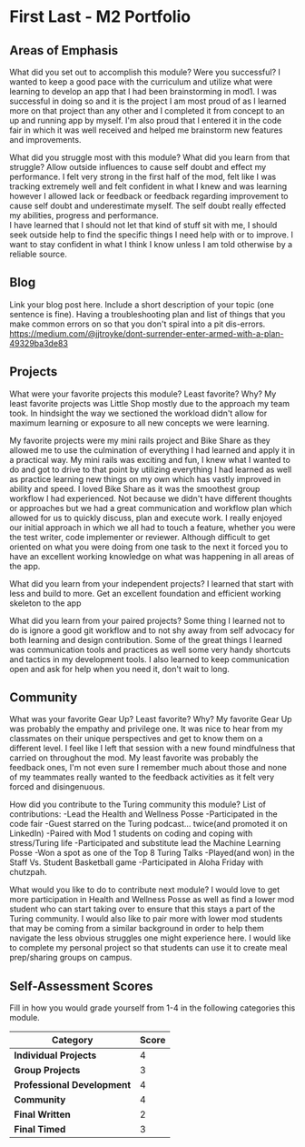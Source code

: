 # First Last - M2 Portfolio

## Areas of Emphasis

What did you set out to accomplish this module? Were you successful?
  I wanted to keep a good pace with the curriculum and utilize what were learning to develop
an app that I had been brainstorming in mod1. I was successful in doing so and
it is the project I am most proud of as I learned more on that project than any other and I
completed it from concept to an up and running app by myself. I'm also proud that I entered
it in the code fair in which it was well received and helped me brainstorm new features and
improvements.  

What did you struggle most with this module? What did you learn from that struggle?
  Allow outside influences to cause self doubt and effect my performance. I felt very strong in the
first half of the mod, felt like I was tracking extremely well and felt confident in what I knew and was learning
however I allowed lack or feedback or feedback regarding improvement to cause self doubt and underestimate myself. The self doubt really effected my abilities, progress and performance.  
I have learned that I should not let that kind of stuff sit with me, I should seek outside help to find
the specific things I need help with or to improve. I want to stay confident in what I think I know
unless I am told otherwise by a reliable source.

## Blog

Link your blog post here. Include a short description of your topic (one sentence is fine).
  Having a troubleshooting plan and list of things that you make common errors on so that you don't spiral into a pit dis-errors.
https://medium.com/@jjtroyke/dont-surrender-enter-armed-with-a-plan-49329ba3de83

## Projects

What were your favorite projects this module? Least favorite? Why?
  My least favorite projects was Little Shop mostly due to the approach my team took. In hindsight the way
we sectioned the workload didn't allow for maximum learning or exposure to all new concepts we were learning.

  My favorite projects were my mini rails project and Bike Share as they allowed me to use the culmination of everything
I had learned and apply it in a practical way. My mini rails was exciting and fun, I knew what I wanted to do and
got to drive to that point by utilizing everything I had learned as well as practice learning new things on
my own which has vastly improved in ability and speed. I loved Bike Share as it was the smoothest group workflow I
had experienced. Not because we didn't have different thoughts or approaches but we had a great communication and
workflow plan which allowed for us to quickly discuss, plan and execute work. I really enjoyed our initial approach in
which we all had to touch a feature, whether you were the test writer, code implementer or reviewer. Although difficult
to get oriented on what you were doing from one task to the next it forced you to have an excellent working knowledge on
what was happening in all areas of the app.

What did you learn from your independent projects?
  I learned that start with less and build to more. Get an excellent foundation and efficient working skeleton to
the app

What did you learn from your paired projects?
  Some thing I learned not to do is ignore a good git workflow and to not shy away from self advocacy for both learning
and design contribution.
Some of the great things I learned was communication tools and practices as well some very handy shortcuts and tactics in
my development tools. I also learned to keep communication open and ask for help when you need it, don't wait to long.

## Community

What was your favorite Gear Up? Least favorite? Why?
  My favorite Gear Up was probably the empathy and privilege one. It was nice to hear from my classmates
on their unique perspectives and get to know them on a different level. I feel like I left that session with a new
found mindfulness that carried on throughout the mod.
  My least favorite was probably the feedback ones, I'm not even sure I remember much about those
and none of my teammates really wanted to the feedback activities as it felt very forced and disingenuous.

How did you contribute to the Turing community this module?
List of contributions:
  -Lead the Health and Wellness Posse
  -Participated in the code fair
  -Guest starred on the Turing podcast... twice(and promoted it on LinkedIn)
  -Paired with Mod 1 students on coding and coping with stress/Turing life
  -Participated and substitute lead the Machine Learning Posse
  -Won a spot as one of the Top 8 Turing Talks
  -Played(and won) in the Staff Vs. Student Basketball game
  -Participated in Aloha Friday with chutzpah.

What would you like to do to contribute next module?
  I would love to get more participation in Health and Wellness Posse as well as find a lower mod student who can start taking over to ensure that this stays a part of the Turing community. I would also like to pair more with lower mod students that may be coming from a similar background in order to help them navigate the less obvious struggles one might experience here. I would like to complete my personal project so that students can use it to create meal prep/sharing groups on campus.

## Self-Assessment Scores

Fill in how you would grade yourself from 1-4 in the following categories this module.

| Category                     | Score |
| -----------------------------| ----- |
| **Individual Projects**      |   4   |
| **Group Projects**           |   3   |
| **Professional Development** |   4   |
| **Community**                |   4   |
| **Final Written**            |   2   |
| **Final Timed**              |   3   |
